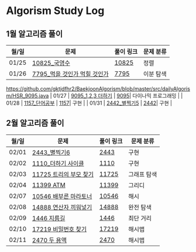 # Algorism Study Log
  

## 1월 알고리즘 풀이

| 월/일 | 문제                           | 풀이 링크 | 문제 분류 |
| ----------- | ---------------------- | ---------------------- | ------------------------------------|
| 01/25      | [10825_국영수](https://www.acmicpc.net/problem/10825)       | [10825](https://github.com/gktjdfhr2/BaekjoonAlgorism/blob/master/src/dailyAlgorism/HSR_10825.java)| 정렬 |
| 01/26      | [7795_먹을 것인가 먹힐 것인가](https://www.acmicpc.net/problem/7795)    | [7795](https://github.com/gktjdfhr2/BaekjoonAlgorism/blob/master/src/dailyAlgorism/HSR_7795.java)| 이분 탐색 |
https://github.com/gktjdfhr2/BaekjoonAlgorism/blob/master/src/dailyAlgorism/HSR_9095.java
| 01/27      | [9095_1,2,3 더하기](https://www.acmicpc.net/problem/9095)       | [9095](https://github.com/gktjdfhr2/BaekjoonAlgorism/blob/master/src/dailyAlgorism/HSR_9095.java)| 다이나믹 프로그래밍 |
| 01/28      | [1157_단어공부](https://www.acmicpc.net/problem/1157)       | [1157](https://github.com/gktjdfhr2/BaekjoonAlgorism/blob/master/src/dailyAlgorism/HSR_1157.java)| 구현 |
| 01/31      | [2442_별찍기5](https://www.acmicpc.net/problem/2442)       | [2442](https://github.com/gktjdfhr2/BaekjoonAlgorism/blob/master/src/dailyAlgorism/HSR_2442.java)| 구현 |

## 2월 알고리즘 풀이

| 월/일 | 문제                           | 풀이 링크 | 문제 분류 |
| ----------- | ---------------------- | ---------------------- | ------------------------------------|
| 02/01      | [2443_별찍기6](https://www.acmicpc.net/problem/2443)       | [2443](https://github.com/gktjdfhr2/BaekjoonAlgorism/blob/master/src/dailyAlgorism/HSR_2443.java)| 구현 |
| 02/02      | [1110_더하기 사이클](https://www.acmicpc.net/problem/1110)    | [1110](https://github.com/gktjdfhr2/BaekjoonAlgorism/blob/master/src/dailyAlgorism/HSR_1110.java)| 구현 |
| 02/03      | [11725 트리의 부모 찾기](https://www.acmicpc.net/problem/11725)    | [11725](https://github.com/gktjdfhr2/BaekjoonAlgorism/blob/master/src/dailyAlgorism/HSR_11725.java)| 그래프 탐색 |
| 02/04      | [11399 ATM](https://www.acmicpc.net/problem/11399)    | [11399](https://github.com/gktjdfhr2/BaekjoonAlgorism/blob/master/src/dailyAlgorism/HSR_11399.java)| 그리디 |
| 02/07      | [10546 배부른 마라토너](https://www.acmicpc.net/problem/10546)    | [10546](https://github.com/gktjdfhr2/BaekjoonAlgorism/blob/master/src/dailyAlgorism/HSR_10546.java)| 해시 |
| 02/08      | [14888 연산자 끼워넣기](https://www.acmicpc.net/problem/14888)    | [14888](https://github.com/gktjdfhr2/BaekjoonAlgorism/blob/master/src/dailyAlgorism/HSR_14888.java)| 완전 탐색 |
| 02/09      | [1446 지름길](https://www.acmicpc.net/problem/1446)    | [1446](https://github.com/gktjdfhr2/BaekjoonAlgorism/blob/master/src/dailyAlgorism/HSR_1446.java)| 최단 거리 |
| 02/10      | [17219 비밀번호 찾기](https://www.acmicpc.net/problem/17219)    | [17219](https://github.com/gktjdfhr2/BaekjoonAlgorism/blob/master/src/dailyAlgorism/HSR_17219.java)| 해시맵 |
| 02/11      | [2470 두 용액](https://www.acmicpc.net/problem/2470)    | [2470](https://github.com/gktjdfhr2/BaekjoonAlgorism/blob/master/src/dailyAlgorism/HSR_2470.java)| 해시맵 |
